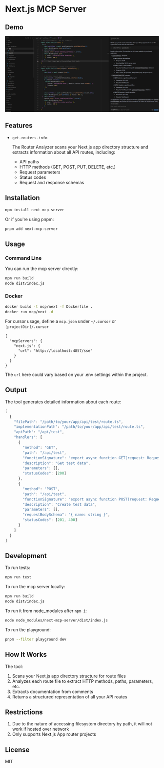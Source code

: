 # Next.js MCP Server

## Demo

![Router analysis demo](assets/demo1.png)

## Features

- `get-routers-info`

  The Router Analyzer scans your Next.js app directory structure and extracts information about all API routes, including:

  - API paths
  - HTTP methods (GET, POST, PUT, DELETE, etc.)
  - Request parameters
  - Status codes
  - Request and response schemas

## Installation

```bash
npm install next-mcp-server
```

Or if you're using pnpm:

```bash
pnpm add next-mcp-server
```

## Usage

### Command Line

You can run the mcp server directly:

```bash
npm run build
node dist/index.js
```

### Docker

```bash
docker build -t mcp/next -f Dockerfile .
docker run mcp/next -d
```

For cursor usage, define a `mcp.json` under `~/.cursor` or `[projectDir]/.cursor`

```
{
  "mcpServers": {
    "next.js": {
      "url": "http://localhost:4857/sse"
    }
  }
}
```

The `url` here could vary based on your .env settings within the project.


## Output

The tool generates detailed information about each route:

```javascript
[
  {
    "filePath": "/path/to/your/app/api/test/route.ts",
    "implementationPath": "/path/to/your/app/api/test/route.ts",
    "apiPath": "/api/test",
    "handlers": [
      {
        "method": "GET",
        "path": "/api/test",
        "functionSignature": "export async function GET(request: Request)",
        "description": "Get test data",
        "parameters": [],
        "statusCodes": [200]
      },
      {
        "method": "POST",
        "path": "/api/test",
        "functionSignature": "export async function POST(request: Request)",
        "description": "Create test data",
        "parameters": [],
        "requestBodySchema": "{ name: string }",
        "statusCodes": [201, 400]
      }
    ]
  }
]
```

## Development

To run tests:

```bash
npm run test
```

To run the mcp server locally:

```bash
npm run build
node dist/index.js 
```

To run it from node_modules after `npm i`:

```bash
node node_modules/next-mcp-server/dist/index.js
```

To run the playground:

```bash
pnpm --filter playground dev
```

## How It Works

The tool:

1. Scans your Next.js app directory structure for route files
2. Analyzes each route file to extract HTTP methods, paths, parameters, etc.
3. Extracts documentation from comments
4. Returns a structured representation of all your API routes

## Restrictions

1. Due to the nature of accessing filesystem directory by path, it will not work if hosted over network
2. Only supports Next.js App router projects

## License

MIT
